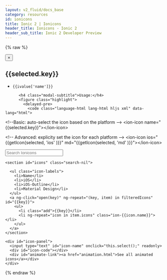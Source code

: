 ```yaml
---
layout: v2_fluid/docs_base
category: resources
id: ionicons
title: Ionic 2 | Ionicons
header_title: Ionicons - Ionic 2
header_sub_title: Ionic 2 Developer Preview
---
```


<div class="docs-ionicons" ng-controller="IoniconDocsCtrl">

  {% raw %}
  <div id="ionicons-modal"
       class="modal fade"
       tabindex="-1"
       role="dialog">
    <div class="modal-dialog" role="document">
      <div class="modal-content">
        <div class="modal-body">
          <button type="button" class="close" data-dismiss="modal" aria-label="Close"><span aria-hidden="true">&times;</span></button>
          <h2 class="modal-title title">{{selected.key}}</h2>
          <ul class="modal-icons">
            <li ng-repeat="(ikey, ivalue) in selected.icons">
              <i class="ion-{{ivalue['name']}}"></i>
              <code>{{ivalue['name']}}</code>
            </li>
          </ul>

          <h4 class="modal-subtitle">Usage:</h4>
          <figure class="highlight">
            <delayed-pre>
              <code class="language-html lang-html hljs xml" data-lang="html">
  <span class="hljs-comment">&lt;!--Basic: auto-select the icon based on the platform --&gt;</span>
  <span class="hljs-keyword">&lt;ion-icon</span> <span class="hljs-built_in">name=</span><span class="hljs-string">"{{selected.key}}"</span><span class="hljs-keyword">&gt;&lt;/ion-icon&gt;</span>

  <span class="hljs-comment">&lt;!-- Advanced: explicity set the icon for each platform --&gt;</span>
  <span class="hljs-keyword">&lt;ion-icon</span> <span class="hljs-built_in">ios=</span><span class="hljs-string">"{{getIcon(selected, 'ios' )}}"</span> <span class="hljs-built_in">md=</span><span class="hljs-string">"{{getIcon(selected, 'md' )}}"</span><span class="hljs-keyword">&gt;&lt;/ion-icon&gt;</span>
              </code>
            </delayed-pre>
          </figure>
        </div>
      </div>
    </div>
  </div>

  <form class="search">
    <input id="search-ionicons"
           type="search"
           placeholder="Search Ionicons"
           ng-model="searchTerm">
  </form>

    <section id="icons" class="search-nil">

      <ul class="icon-labels">
        <li>Name</li>
        <li>iOS</li>
        <li>iOS-Outline</li>
        <li>Material Design</li>
      </ul>
      <a ng-click="open(key)" ng-repeat="(key, item) in filteredIcons" id="{{key}}">
        <ul>
          <li class="add">{{key}}</li>
          <li ng-repeat="icon in item.icons" class="ion-{{icon.name}}"></li>
        </ul>
      </a>
    </section>

    <div id="icon-panel">
      <input type="text" id="icon-name" onclick="this.select();" readonly>
      <div id="icon-code"></div>
      <div id="animate-link"><a href="animation.html">See all animated icons</a></div>
    </div>



  </div>

  <script>
  window.isIoniconsPage = true;
  </script>


  {% endraw %}
